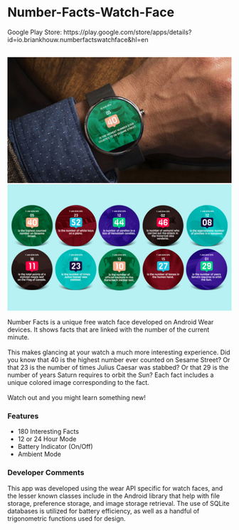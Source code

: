 # Number-Facts-Watch-Face

<p>Google Play Store: https://play.google.com/store/apps/details?id=io.briankhouw.numberfactswatchface&hl=en</p>
<br>
<img src="https://raw.githubusercontent.com/tjosan007/Number-Facts-Watch-Face/master/GP_02.jpg" width="650px"><br>
<img src="https://raw.githubusercontent.com/tjosan007/Number-Facts-Watch-Face/master/GP_03.jpg "width="650px">

Number Facts is a unique free watch face developed on Android Wear devices. It shows facts that are linked with the number of the current minute.<br><br> This makes glancing at your watch a much more interesting experience. Did you know that 40 is the highest number ever counted on Sesame Street? Or that 23 is the number of times Julius Caesar was stabbed? Or that 29 is the number of years Saturn requires to orbit the Sun? Each fact includes a unique colored image corresponding to the fact. <br><br>Watch out and you might learn something new!

<h3>Features</h3>
<ul>
  <li>180 Interesting Facts</li>
  <li>12 or 24 Hour Mode</li>
  <li>Battery Indicator (On/Off)</li>
  <li>Ambient Mode</li>
</ul>

<h3>Developer Comments</h3>
This app was developed using the wear API specific for watch faces, and the lesser known classes include in the Android library that help with file storage, preference storage, and image storage retrieval. The use of SQLite databases is utilized for battery efficiency, as well as a handful of trigonometric functions used for design.


